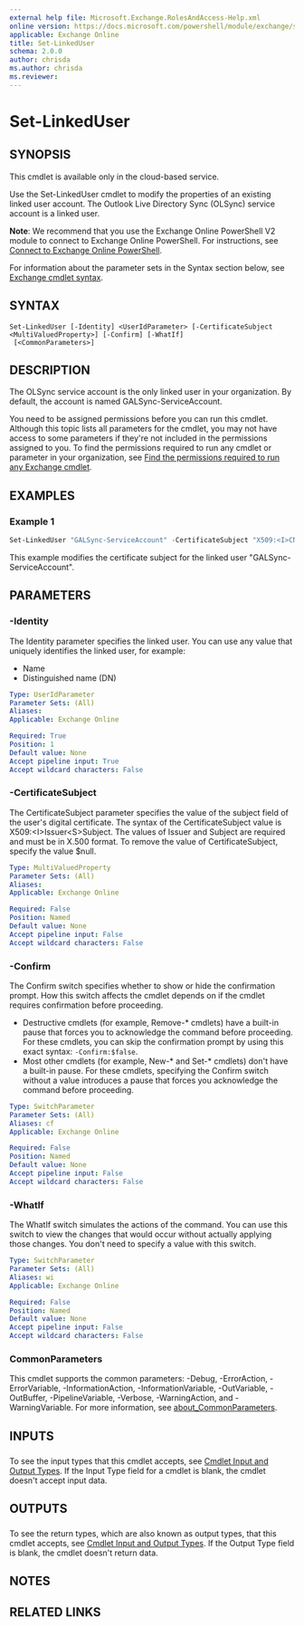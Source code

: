 ```yaml
---
external help file: Microsoft.Exchange.RolesAndAccess-Help.xml
online version: https://docs.microsoft.com/powershell/module/exchange/set-linkeduser
applicable: Exchange Online
title: Set-LinkedUser
schema: 2.0.0
author: chrisda
ms.author: chrisda
ms.reviewer:
---
```


# Set-LinkedUser

## SYNOPSIS
This cmdlet is available only in the cloud-based service.

Use the Set-LinkedUser cmdlet to modify the properties of an existing linked user account. The Outlook Live Directory Sync (OLSync) service account is a linked user.

**Note**: We recommend that you use the Exchange Online PowerShell V2 module to connect to Exchange Online PowerShell. For instructions, see [Connect to Exchange Online PowerShell](https://docs.microsoft.com/powershell/exchange/connect-to-exchange-online-powershell).

For information about the parameter sets in the Syntax section below, see [Exchange cmdlet syntax](https://docs.microsoft.com/powershell/exchange/exchange-cmdlet-syntax).

## SYNTAX

```
Set-LinkedUser [-Identity] <UserIdParameter> [-CertificateSubject <MultiValuedProperty>] [-Confirm] [-WhatIf]
 [<CommonParameters>]
```

## DESCRIPTION
The OLSync service account is the only linked user in your organization. By default, the account is named GALSync-ServiceAccount.

You need to be assigned permissions before you can run this cmdlet. Although this topic lists all parameters for the cmdlet, you may not have access to some parameters if they're not included in the permissions assigned to you. To find the permissions required to run any cmdlet or parameter in your organization, see [Find the permissions required to run any Exchange cmdlet](https://docs.microsoft.com/powershell/exchange/find-exchange-cmdlet-permissions).

## EXAMPLES

### Example 1
```powershell
Set-LinkedUser "GALSync-ServiceAccount" -CertificateSubject "X509:<I>CN=3rdPartyCAExample.com<S>C=US,O=Contoso Corp, CN=contoso.com"
```

This example modifies the certificate subject for the linked user "GALSync-ServiceAccount".

## PARAMETERS

### -Identity
The Identity parameter specifies the linked user. You can use any value that uniquely identifies the linked user, for example:

- Name
- Distinguished name (DN)

```yaml
Type: UserIdParameter
Parameter Sets: (All)
Aliases:
Applicable: Exchange Online

Required: True
Position: 1
Default value: None
Accept pipeline input: True
Accept wildcard characters: False
```

### -CertificateSubject
The CertificateSubject parameter specifies the value of the subject field of the user's digital certificate. The syntax of the CertificateSubject value is X509:\<I\>Issuer\<S\>Subject. The values of Issuer and Subject are required and must be in X.500 format. To remove the value of CertificateSubject, specify the value $null.

```yaml
Type: MultiValuedProperty
Parameter Sets: (All)
Aliases:
Applicable: Exchange Online

Required: False
Position: Named
Default value: None
Accept pipeline input: False
Accept wildcard characters: False
```

### -Confirm
The Confirm switch specifies whether to show or hide the confirmation prompt. How this switch affects the cmdlet depends on if the cmdlet requires confirmation before proceeding.

- Destructive cmdlets (for example, Remove-\* cmdlets) have a built-in pause that forces you to acknowledge the command before proceeding. For these cmdlets, you can skip the confirmation prompt by using this exact syntax: `-Confirm:$false`.
- Most other cmdlets (for example, New-\* and Set-\* cmdlets) don't have a built-in pause. For these cmdlets, specifying the Confirm switch without a value introduces a pause that forces you acknowledge the command before proceeding.

```yaml
Type: SwitchParameter
Parameter Sets: (All)
Aliases: cf
Applicable: Exchange Online

Required: False
Position: Named
Default value: None
Accept pipeline input: False
Accept wildcard characters: False
```

### -WhatIf
The WhatIf switch simulates the actions of the command. You can use this switch to view the changes that would occur without actually applying those changes. You don't need to specify a value with this switch.

```yaml
Type: SwitchParameter
Parameter Sets: (All)
Aliases: wi
Applicable: Exchange Online

Required: False
Position: Named
Default value: None
Accept pipeline input: False
Accept wildcard characters: False
```

### CommonParameters
This cmdlet supports the common parameters: -Debug, -ErrorAction, -ErrorVariable, -InformationAction, -InformationVariable, -OutVariable, -OutBuffer, -PipelineVariable, -Verbose, -WarningAction, and -WarningVariable. For more information, see [about_CommonParameters](https://go.microsoft.com/fwlink/p/?LinkID=113216).

## INPUTS

###  
To see the input types that this cmdlet accepts, see [Cmdlet Input and Output Types](https://go.microsoft.com/fwlink/p/?linkId=616387). If the Input Type field for a cmdlet is blank, the cmdlet doesn't accept input data.

## OUTPUTS

###  
To see the return types, which are also known as output types, that this cmdlet accepts, see [Cmdlet Input and Output Types](https://go.microsoft.com/fwlink/p/?linkId=616387). If the Output Type field is blank, the cmdlet doesn't return data.

## NOTES

## RELATED LINKS

